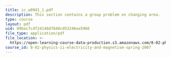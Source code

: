 ```yaml
---
title: ic_w09d1_1.pdf
description: This section contains a group problem on changing area.
type: course
layout: pdf
uid: 89bac7c4f24146d7848cd53246ea5966
file_type: application/pdf
file_location: >-
  https://open-learning-course-data-production.s3.amazonaws.com/8-02-physics-ii-electricity-and-magnetism-spring-2007/89bac7c4f24146d7848cd53246ea5966_ic_w09d1_1.pdf
course_id: 8-02-physics-ii-electricity-and-magnetism-spring-2007
---
```

